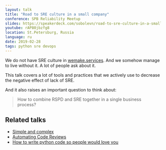 ```yaml
---
layout: talk
title: "Road to SRE culture in a small company"
conference: SPB Reliability Meetup
slides: https://speakerdeck.com/sobolevn/road-to-sre-culture-in-a-small-company
youtube: rAP80jbzfg8
location: St.Petersburg, Russia
language: ru
date: 2019-02-28
tags: python sre devops
---
```


We do not have SRE culture in [wemake.services](https://wemake.services).
And we somehow manage to live without it. A lot of people ask about it.

This talk covers a lot of tools and practices
that we actively use to decrease the negative effect of lack of SRE.

And it also raises an important question to think about:

> How to combine RSPD and SRE together in a single business process?

## Related talks

- [Simple and complex](https://sobolevn.me/talks/belgorod-python-2020)
- [Automating Code Reviews](https://sobolevn.me/talks/dumpconf-2019)
- [How to write python code so people would love you](https://sobolevn.me/talks/moscow-python-67-how-to-write-python-code)
